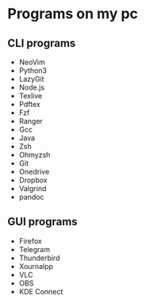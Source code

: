 # Programs on my pc

## CLI programs

- NeoVim
- Python3
- LazyGit
- Node.js
- Texlive
- Pdftex
- Fzf
- Ranger
- Gcc
- Java
- Zsh
- Ohmyzsh
- Git
- Onedrive
- Dropbox
- Valgrind
- pandoc


## GUI programs

- Firefox
- Telegram
- Thunderbird
- Xournalpp
- VLC
- OBS
- KDE Connect

